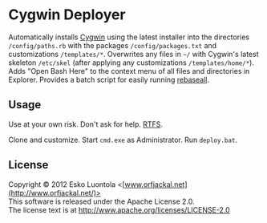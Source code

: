 
Cygwin Deployer
===============

Automatically installs [Cygwin](http://www.cygwin.com/) using the latest installer into the directories `/config/paths.rb` with the packages `/config/packages.txt` and customizations `/templates/*`. Overwrites any files in `~/` with Cygwin's latest skeleton `/etc/skel` (after applying any customizations `/templates/home/*`). Adds "Open Bash Here" to the context menu of all files and directories in Explorer. Provides a batch script for easily running [rebaseall](http://cygwin.wikia.com/wiki/Rebaseall).


Usage
-----

Use at your own risk. Don't ask for help. [RTFS](http://www.catb.org/jargon/html/R/RTFS.html).

Clone and customize. Start `cmd.exe` as Administrator. Run `deploy.bat`.


License
-------

Copyright © 2012 Esko Luontola <[www.orfjackal.net](http://www.orfjackal.net/)>  
This software is released under the Apache License 2.0.  
The license text is at <http://www.apache.org/licenses/LICENSE-2.0>
